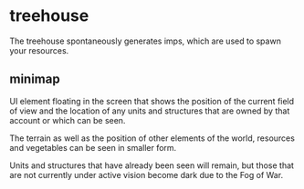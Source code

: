 # treehouse
The treehouse spontaneously generates imps, which are used to spawn your resources.

## minimap
UI element floating in the screen that shows the position of the current field of view and the location of any units and structures that are owned by that account or which can be seen. 

The terrain as well as the position of other elements of the world, resources and vegetables can be seen in smaller form.

Units and structures that have already been seen will remain, but those that are not currently under active vision become dark due to the Fog of War.